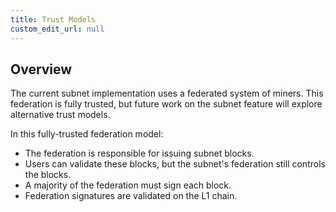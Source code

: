 ```yaml
---
title: Trust Models
custom_edit_url: null
---
```


## Overview

The current subnet implementation uses a federated system of miners. This federation is fully trusted, but future work on the subnet feature will explore alternative trust models.

In this fully-trusted federation model:

- The federation is responsible for issuing subnet blocks.
- Users can validate these blocks, but the subnet's federation still controls the blocks.
- A majority of the federation must sign each block.
- Federation signatures are validated on the L1 chain.
